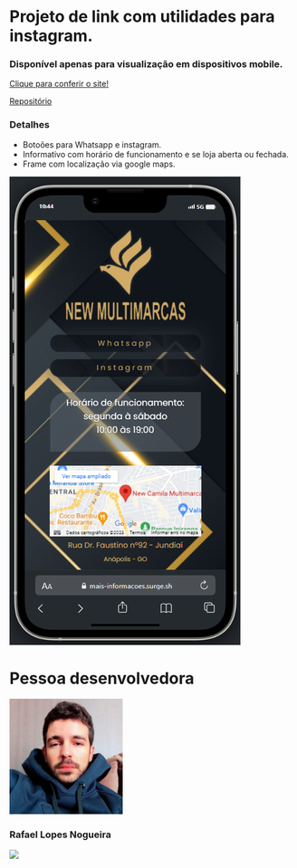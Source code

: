 # Projeto de link com utilidades para instagram.

### Disponível apenas para visualização em dispositivos mobile.

[Clique para conferir o site!](https://mais-informacoes.surge.sh/)

[Repositório](https://github.com/Rlopesn/new-multimarcas)

### Detalhes
- Botoões para Whatsapp e instagram.
- Informativo com horário de funcionamento e se loja aberta ou fechada.
- Frame com localização via google maps.


![home](./vite-project/public/image/readme.png)

# Pessoa desenvolvedora

<img style="width:200px" src="./vite-project/public/image/PessoaAutora.png" alt="Rafael, pessoa autora">

### Rafael Lopes Nogueira

<a href="https://www.linkedin.com/in/rafaellopesn/" target="_blank"><img src="https://img.shields.io/badge/-LinkedIn-%230077B5?style=for-the-badge&logo=linkedin&logoColor=white" target="_blank"></a>
